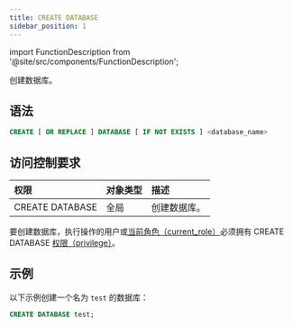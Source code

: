 ```yaml
---
title: CREATE DATABASE
sidebar_position: 1
---
```


import FunctionDescription from '@site/src/components/FunctionDescription';

<FunctionDescription description="引入或更新于：v1.2.339"/>

创建数据库。

## 语法

```sql
CREATE [ OR REPLACE ] DATABASE [ IF NOT EXISTS ] <database_name>
```

## 访问控制要求

| 权限            | 对象类型 | 描述         |
|:----------------|:----------|:-------------|
| CREATE DATABASE | 全局      | 创建数据库。 |

要创建数据库，执行操作的用户或[当前角色（current_role）](/guides/security/access-control/roles)必须拥有 CREATE DATABASE [权限（privilege）](/guides/security/access-control/privileges)。

## 示例

以下示例创建一个名为 `test` 的数据库：

```sql
CREATE DATABASE test;
```